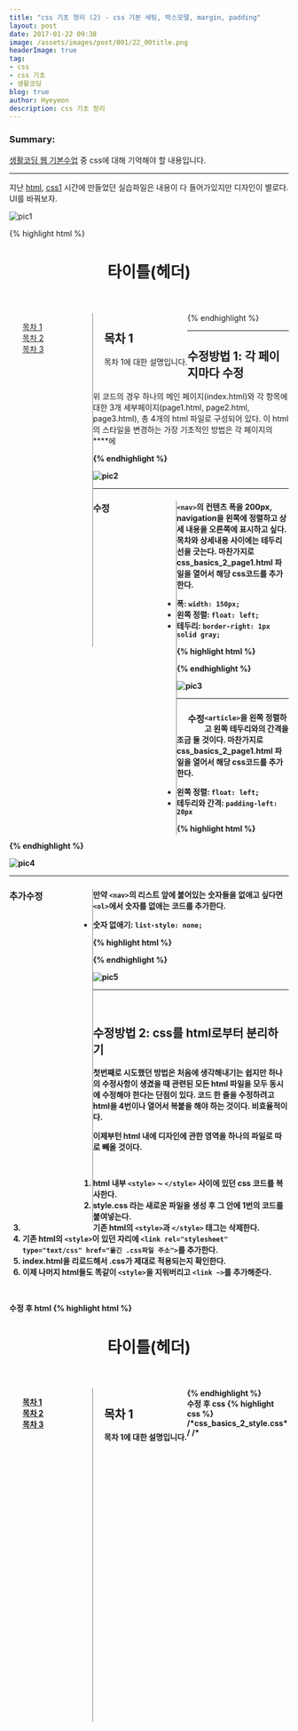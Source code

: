 ```yaml
---
title: "css 기초 정리 (2) - css 기본 세팅, 박스모델, margin, padding"
layout: post
date: 2017-01-22 09:38
image: /assets/images/post/001/22_00title.png
headerImage: true
tag:
- css
- css 기초
- 생활코딩
blog: true
author: Hyeyeon
description: css 기초 정리
---
```


### Summary:

[생활코딩 웹 기본수업](https://opentutorials.org/course/1688/9351) 중 css에 대해 기억해야 할 내용입니다.

---

지난 [html](https://imyeonn.github.io/2017/01/18/html-%EA%B8%B0%EC%B4%88-%EC%A0%95%EB%A6%AC.html), [css1](https://imyeonn.github.io/2017/01/19/css-%EA%B8%B0%EC%B4%88-%EC%A0%95%EB%A6%AC-(1)-css-%EA%B8%B0%EB%B3%B8-%EC%84%B8%ED%8C%85,-%EB%B0%95%EC%8A%A4%EB%AA%A8%EB%8D%B8,-margin,-padding.html) 시간에 만들었던 실습파일은 내용이 다 들어가있지만 디자인이 별로다. UI를 바꿔보자.

![pic1](/assets/images/post/001/22_01.png)

{% highlight html %}
<!DOCTYPE html>
<html>
  <head>
    <meta charset="utf-8">
    <title></title>
  </head>
  <body>
    <!-- 페이지 제목 부분 -->
    <header>
      <h1>타이틀(헤더)</h1>
    </header>
    <!-- 페이지 목차 내용 -->
    <nav>
      <ol>
        <li><a href="css_basics_2_page1.html">목차 1</a></li>
        <li><a href="css_basics_2_page2.html">목차 2</a></li>
        <li><a href="css_basics_2_page3.html">목차 3</a></li>
      </ol>
    </nav>
    <!-- 각 목차에 대한 상세 내용 -->
    <article>
      <h2>목차 1</h2>
      목차 1에 대한 설명입니다.
    </article>
  </body>
</html>
{% endhighlight %}

---

## 수정방법 1: 각 페이지마다 수정

위 코드의 경우 하나의 메인 페이지(index.html)와 각 항목에 대한 3개 세부페이지(page1.html, page2.html, page3.html), 총 4개의 html 파일로 구성되어 있다. 이 html의 스타일을 변경하는 가장 기초적인 방법은 각 페이지의 **<head>**에 **<style>** 코드를 추가하는 것이다.


### <header> 수정

`<header>`의 하단에 테두리를 그려 넣고 적절한 여백을 두는 것이 목표다. **css_basics_2_page1.html** 파일을 열어서 해당 css코드를 추가한다.

* 테두리: `border-bottom: 1px solid gray;`
* 여백: `padding: 20px;`

{% highlight html %}
<!-- <header> 꾸미기 -->
<style>
header {
  border-bottom: 1px solid gray;
  padding: 20px;
}
</style>
{% endhighlight %}

![pic2](/assets/images/post/001/22_02.png)

---

### <nav> 수정

`<nav>`의 컨텐츠 폭을 200px, navigation을 왼쪽에 정렬하고 상세 내용을 오른쪽에 표시하고 싶다. 목차와 상세내용 사이에는 테두리 선을 긋는다. 마찬가지로 **css_basics_2_page1.html** 파일을 열어서 해당 css코드를 추가한다.

* 폭: `width: 150px;`
* 왼쪽 정렬: `float: left;`
* 테두리: `border-right: 1px solid gray;`

{% highlight html %}
<!-- <nav> 꾸미기 -->
<style>
nav {
  width: 150px;
  float: left;
  border-right: 1px solid gray;
  height: 600px;
}
</style>
{% endhighlight %}

![pic3](/assets/images/post/001/22_03.png)

---

### <article> 수정

`<article>`을 왼쪽 정렬하고 왼쪽 테두리와의 간격을 조금 둘 것이다. 마찬가지로 **css_basics_2_page1.html** 파일을 열어서 해당 css코드를 추가한다.

* 왼쪽 정렬: `float: left;`
* 테두리와 간격: `padding-left: 20px`

{% highlight html %}
<!-- <article> 꾸미기 -->
<style>
article {
  float: left;
  padding-left: 20px;
}
</style>
{% endhighlight %}

![pic4](/assets/images/post/001/22_04.png)

---

### <nav> 추가수정

만약 `<nav>`의 리스트 앞에 붙어있는 숫자들을 없애고 싶다면 `<ol>`에서 숫자를 없애는 코드를 추가한다.

* 숫자 없애기: `list-style: none;`

{% highlight html %}
<style>
nav ol{
  list-style: none;
}
</style>
{% endhighlight %}

![pic5](/assets/images/post/001/22_05.png)

---

<br>

## 수정방법 2: css를 html로부터 분리하기

첫번째로 시도했던 방법은 처음에 생각해내기는 쉽지만 하나의 수정사항이 생겼을 때 관련된 모든 html 파일을 모두 동시에 수정해야 한다는 단점이 있다. 코드 한 줄을 수정하려고 html을 4번이나 열어서 복붙을 해야 하는 것이다. 비효율적이다.

이제부턴 html 내에 디자인에 관한 영역을 하나의 파일로 따로 빼올 것이다.

<br>

1. html 내부 `<style>` ~ `</style>` 사이에 있던 css 코드를 복사한다.
2. **style.css** 라는 새로운 파일을 생성 후 그 안에 1번의 코드를 붙여넣는다.
3. 기존 html의 `<style>`과 `</style>` 태그는 삭제한다.
4. 기존 html의 `<style>`이 있던 자리에 `<link rel="stylesheet" type="text/css" href="옮긴 .css파일 주소">`를 추가한다.
5. index.html을 리로드해서 .css가 제대로 적용되는지 확인한다.
6. 이제 나머지 html들도 똑같이 `<style>`을 지워버리고 `<link ~>`를 추가해준다.

<br>

수정 후 html
{% highlight html %}
<!-- css_basics_2_page1.html -->
<!DOCTYPE html>
<html>
  <head>
    <meta charset="utf-8">
    <link rel="stylesheet" type="text/css" href="css_basics_2_style.css">
    <title></title>
  </head>
  <body>
    <header>
      <h1>타이틀(헤더)</h1>
    </header>
    <nav>
      <ol>
        <li><a href="/css_basics_2_page1.html">목차 1</a></li>
        <li><a href="/css_basics_2_page2.html">목차 2</a></li>
        <li><a href="/css_basics_2_page3.html">목차 3</a></li>
      </ol>
    </nav>
    <article>
      <h2>목차 1</h2>
      목차 1에 대한 설명입니다.
    </article>
  </body>
</html>
{% endhighlight %}

<br>
수정 후 css
{% highlight css %}
/*css_basics_2_style.css*/
/*<style> 안 코드만 빼옴.*/
header {
  border-bottom: 1px solid gray;
  padding: 20px;
}
nav {
  width: 150px;
  float: left;
  border-right: 1px solid gray;
  height: 600px;
}
nav ol{
  list-style: none;
}
article {
  float: left;
  padding-left: 20px;
}
{% endhighlight %}

![pic6](/assets/images/post/001/22_06.png)

---

### 왜 이 방법이 좋을까?

변경사항이 생겼을 때 각 html마다 들어가서 스타일을 바꿀 필요가 없다. **.css** 에 접속한 뒤 스타일 속성을 단 한번만 변경하면 모든 html에 변경사항이 적용된다. 훨씬 편하다. 아 그래서 내 블로그도 **.sass** 폴더가 따로 있던 거구나.

또한 중복되는 코드를 한 번으로 퉁치는 것이기 때문에 데이터 저장 용량 부담도 덜하게 된다는 장점도 있다.

---
